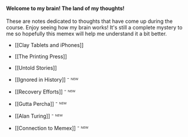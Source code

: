 #### Welcome to my brain! The land of my thoughts!

These are notes dedicated to thoughts that have come up during the course. Enjoy seeing how my brain works! It's still a complete mystery to me so hopefully this memex will help me understand it a bit better.

- [[Clay Tablets and iPhones]]

- [[The Printing Press]]

- [[Untold Stories]]

- [[Ignored in History]] ⁻ ᴺᴱᵂ

- [[Recovery Efforts]] ⁻ ᴺᴱᵂ

- [[Gutta Percha]] ⁻ ᴺᴱᵂ

- [[Alan Turing]] ⁻ ᴺᴱᵂ

- [[Connection to Memex]] ⁻ ᴺᴱᵂ

